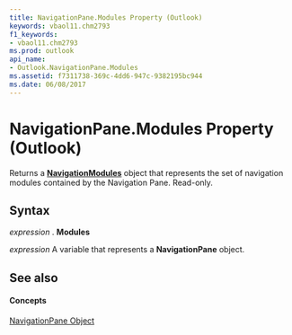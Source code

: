 ```yaml
---
title: NavigationPane.Modules Property (Outlook)
keywords: vbaol11.chm2793
f1_keywords:
- vbaol11.chm2793
ms.prod: outlook
api_name:
- Outlook.NavigationPane.Modules
ms.assetid: f7311738-369c-4dd6-947c-9382195bc944
ms.date: 06/08/2017
---
```



# NavigationPane.Modules Property (Outlook)

Returns a  **[NavigationModules](Outlook.NavigationModules.md)** object that represents the set of navigation modules contained by the Navigation Pane. Read-only.


## Syntax

 _expression_ . **Modules**

 _expression_ A variable that represents a **NavigationPane** object.


## See also


#### Concepts


[NavigationPane Object](Outlook.NavigationPane.md)

